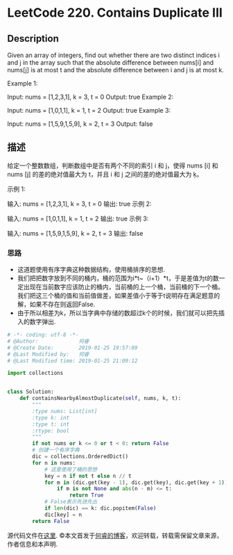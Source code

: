 # LeetCode 220. Contains Duplicate III

## Description

Given an array of integers, find out whether there are two distinct indices i and j in the array such that the absolute difference between nums[i] and nums[j] is at most t and the absolute difference between i and j is at most k.

Example 1:

Input: nums = [1,2,3,1], k = 3, t = 0
Output: true
Example 2:

Input: nums = [1,0,1,1], k = 1, t = 2
Output: true
Example 3:

Input: nums = [1,5,9,1,5,9], k = 2, t = 3
Output: false

## 描述

给定一个整数数组，判断数组中是否有两个不同的索引 i 和 j，使得 nums [i] 和 nums [j] 的差的绝对值最大为 t，并且 i 和 j 之间的差的绝对值最大为 ķ。

示例 1:

输入: nums = [1,2,3,1], k = 3, t = 0
输出: true
示例 2:

输入: nums = [1,0,1,1], k = 1, t = 2
输出: true
示例 3:

输入: nums = [1,5,9,1,5,9], k = 2, t = 3
输出: false

### 思路

* 这道题使用有序字典这种数据结构，使用桶排序的思想.
* 我们把把数字放到不同的桶内，桶的范围为i\*t~（i+1）\*t，于是差值为t的数一定出现在当前数字应该防止的桶内，当前桶的上一个桶，当前桶的下一个桶。我们把这三个桶的值和当前值做差，如果差值小于等于t说明存在满足题意的解，如果不存在则返回False.
* 由于所以相差为k，所以当字典中存储的数超过k个的时候，我们就可以把先插入的数字弹出.


```python
# -*- coding: utf-8 -*-
# @Author:             何睿
# @Create Date:        2019-01-25 19:57:09
# @Last Modified by:   何睿
# @Last Modified time: 2019-01-25 21:09:12

import collections


class Solution:
    def containsNearbyAlmostDuplicate(self, nums, k, t):
        """
        :type nums: List[int]
        :type k: int
        :type t: int
        :rtype: bool
        """
        if not nums or k <= 0 or t < 0: return False
        # 创建一个有序字典
        dic = collections.OrderedDict()
        for n in nums:
            # 这里使用了桶的思想
            key = n if not t else n // t
            for m in (dic.get(key - 1), dic.get(key), dic.get(key + 1)):
                if m is not None and abs(n - m) <= t:
                    return True
            # False表示先进先出
            if len(dic) == k: dic.popitem(False)
            dic[key] = n
        return False
```

源代码文件在[这里](https://github.com/ruicore/Algorithm/blob/master/Leetcode/2019-01-25-220-Contains-Duplicate-III.py).
©本文首发于[何睿的博客](https://www.ruicore.cn/leetcode-220-contains-duplicate-iii/)，欢迎转载，转载需保留文章来源，作者信息和本声明.
